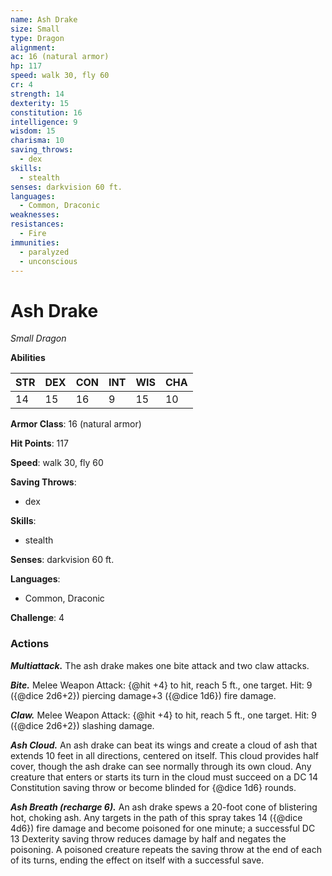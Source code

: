 ```yaml
---
name: Ash Drake
size: Small
type: Dragon
alignment: 
ac: 16 (natural armor)
hp: 117
speed: walk 30, fly 60
cr: 4
strength: 14
dexterity: 15
constitution: 16
intelligence: 9
wisdom: 15
charisma: 10
saving_throws:
  - dex
skills:
  - stealth
senses: darkvision 60 ft.
languages:
  - Common, Draconic
weaknesses:
resistances:
  - Fire
immunities:
  - paralyzed
  - unconscious
---
```


# Ash Drake

*Small Dragon*

**Abilities**

| STR | DEX | CON | INT | WIS | CHA |
| --- | --- | --- | --- | --- | --- |
| 14 | 15 | 16 | 9 | 15 | 10 |

**Armor Class**: 16 (natural armor)

**Hit Points**: 117

**Speed**: walk 30, fly 60

**Saving Throws**:
  - dex

**Skills**:
  - stealth

**Senses**: darkvision 60 ft.

**Languages**:
  - Common, Draconic

**Challenge**: 4

### Actions
***Multiattack.*** The ash drake makes one bite attack and two claw attacks.

***Bite.*** Melee Weapon Attack: {@hit +4} to hit, reach 5 ft., one target. Hit: 9 ({@dice 2d6+2}) piercing damage+3 ({@dice 1d6}) fire damage.

***Claw.*** Melee Weapon Attack: {@hit +4} to hit, reach 5 ft., one target. Hit: 9 ({@dice 2d6+2}) slashing damage.

***Ash Cloud.*** An ash drake can beat its wings and create a cloud of ash that extends 10 feet in all directions, centered on itself. This cloud provides half cover, though the ash drake can see normally through its own cloud. Any creature that enters or starts its turn in the cloud must succeed on a DC 14 Constitution saving throw or become blinded for {@dice 1d6} rounds.

***Ash Breath (recharge 6).*** An ash drake spews a 20-foot cone of blistering hot, choking ash. Any targets in the path of this spray takes 14 ({@dice 4d6}) fire damage and become poisoned for one minute; a successful DC 13 Dexterity saving throw reduces damage by half and negates the poisoning. A poisoned creature repeats the saving throw at the end of each of its turns, ending the effect on itself with a successful save.

